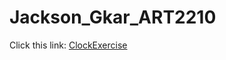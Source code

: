 # Jackson_Gkar_ART2210
Click this link: [ClockExercise]( https://gmanski504.github.io/Jackson_Gkar_ART2210/)
